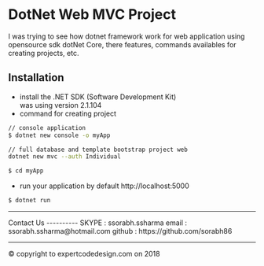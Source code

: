 # DotNet Web MVC Project
I was trying to see how dotnet framework work for web application using opensource sdk dotNet Core, there features, commands availables for creating projects, etc.

Installation
------------
* install the .NET SDK (Software Development Kit)   
was using version 2.1.104
* command for creating project
```bash
// console application
$ dotnet new console -o myApp

// full database and template bootstrap project web
dotnet new mvc --auth Individual

$ cd myApp
```
* run your application by default http://localhost:5000
```bash
$ dotnet run
```
<hr>
Contact Us
----------
SKYPE : ssorabh.ssharma     
email : ssorabh.ssharma@hotmail.com       
github : https://github.com/sorabh86    
<hr>
© copyright to expertcodedesign.com on 2018
